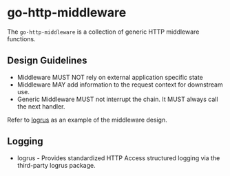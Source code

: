 # go-http-middleware

The `go-http-middleware` is a collection of generic HTTP middleware functions.

## Design Guidelines

* Middleware MUST NOT rely on external application specific state
* Middleware MAY add information to the request context for downstream use.
* Generic Middleware MUST not interrupt the chain. It MUST always call the next handler.

Refer to [logrus](./logging/logrus.go) as an example of the middleware design.

## Logging

* logrus - Provides standardized HTTP Access structured logging via the third-party logrus package.